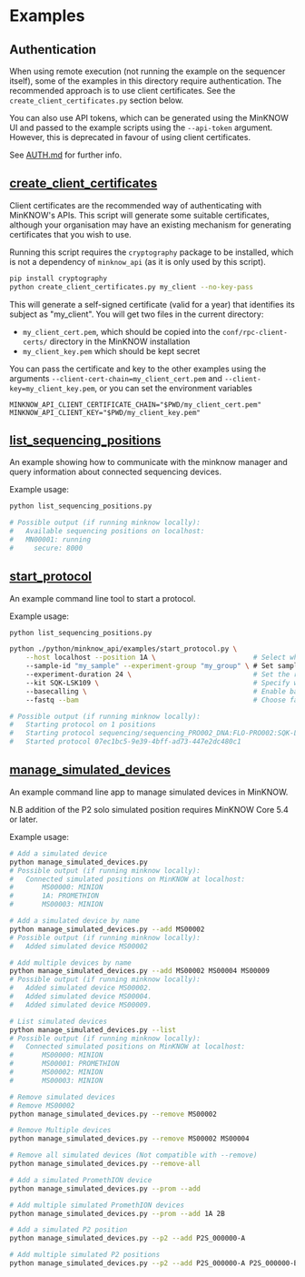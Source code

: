 Examples
========

Authentication
--------------

When using remote execution (not running the example on the sequencer itself), some of the examples
in this directory require authentication. The recommended approach is to use client certificates.
See the `create_client_certificates.py` section below.

You can also use API tokens, which can be generated using the MinKNOW UI and passed to the example
scripts using the `--api-token` argument. However, this is deprecated in favour of using client
certificates.

See [AUTH.md][auth] for further info.

[auth]: https://github.com/nanoporetech/minknow_api/blob/master/AUTH.md


[create_client_certificates](create_client_certificates.py)
-----------------------------------------------------------

Client certificates are the recommended way of authenticating with MinKNOW's APIs. This
script will generate some suitable certificates, although your organisation may have an
existing mechanism for generating certificates that you wish to use.

Running this script requires the `cryptography` package to be installed, which is not a
dependency of `minknow_api` (as it is only used by this script).

```bash
pip install cryptography
python create_client_certificates.py my_client --no-key-pass
```

This will generate a self-signed certificate (valid for a year) that identifies its
subject as "my_client". You will get two files in the current directory:

- `my_client_cert.pem`, which should be copied into the `conf/rpc-client-certs/`
  directory in the MinKNOW installation
- `my_client_key.pem` which should be kept secret

You can pass the certificate and key to the other examples using the arguments
`--client-cert-chain=my_client_cert.pem` and `--client-key=my_client_key.pem`, or you
can set the environment variables

```
MINKNOW_API_CLIENT_CERTIFICATE_CHAIN="$PWD/my_client_cert.pem"
MINKNOW_API_CLIENT_KEY="$PWD/my_client_key.pem"
```


[list_sequencing_positions](list_sequencing_positions.py)
---------------------------------------------------------

An example showing how to communicate with the minknow manager and query information about connected sequencing devices.

Example usage:

```bash
python list_sequencing_positions.py

# Possible output (if running minknow locally):
#   Available sequencing positions on localhost:
#   MN00001: running
#     secure: 8000

```


[start_protocol](start_protocol.py)
-----------------------------------

An example command line tool to start a protocol.

Example usage:

```bash
python list_sequencing_positions.py

python ./python/minknow_api/examples/start_protocol.py \
    --host localhost --position 1A \                        # Select which host + position will run a script
    --sample-id "my_sample" --experiment-group "my_group" \ # Set sample id + experiment group
    --experiment-duration 24 \                              # Set the run time of the experiment (hours)
    --kit SQK-LSK109 \                                      # Specify which kit is being run
    --basecalling \                                         # Enable basecalling
    --fastq --bam                                           # Choose fastq + bam output options

# Possible output (if running minknow locally):
#   Starting protocol on 1 positions
#   Starting protocol sequencing/sequencing_PRO002_DNA:FLO-PRO002:SQK-LSK109 on position 6C
#   Started protocol 07ec1bc5-9e39-4bff-ad73-447e2dc480c1

```

[manage_simulated_devices](manage_simulated_devices.py)
-------------------------------------------------------
An example command line app to manage simulated devices in MinKNOW.

N.B addition of the P2 solo simulated position requires MinKNOW Core 5.4 or later.

Example usage:

```bash
# Add a simulated device
python manage_simulated_devices.py
# Possible output (if running minknow locally):
#   Connected simulated positions on MinKNOW at localhost:
#       MS00000: MINION
#       1A: PROMETHION
#       MS00003: MINION

# Add a simulated device by name
python manage_simulated_devices.py --add MS00002
# Possible output (if running minknow locally):
#   Added simulated device MS00002

# Add multiple devices by name
python manage_simulated_devices.py --add MS00002 MS00004 MS00009
# Possible output (if running minknow locally):
#   Added simulated device MS00002.
#   Added simulated device MS00004.
#   Added simulated device MS00009.

# List simulated devices
python manage_simulated_devices.py --list
# Possible output (if running minknow locally):
#   Connected simulated positions on MinKNOW at localhost:
#       MS00000: MINION
#       MS00001: PROMETHION
#       MS00002: MINION
#       MS00003: MINION

# Remove simulated devices
# Remove MS00002
python manage_simulated_devices.py --remove MS00002

# Remove Multiple devices
python manage_simulated_devices.py --remove MS00002 MS00004

# Remove all simulated devices (Not compatible with --remove)
python manage_simulated_devices.py --remove-all

# Add a simulated PromethION device
python manage_simulated_devices.py --prom --add

# Add multiple simulated PromethION devices
python manage_simulated_devices.py --prom --add 1A 2B

# Add a simulated P2 position
python manage_simulated_devices.py --p2 --add P2S_000000-A

# Add multiple simulated P2 positions
python manage_simulated_devices.py --p2 --add P2S_000000-A P2S_000000-B

```
